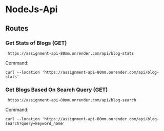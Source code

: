 # NodeJs-Api

## Routes

### Get Stats of Blogs (GET)

``` https://assignment-api-80mm.onrender.com/api/blog-stats```

Command:
```
curl --location 'https://assignment-api-80mm.onrender.com/api/blog-stats' 
```
### Get Blogs Based On Search Query (GET)

``` https://assignment-api-80mm.onrender.com/api/blog-search```

Command:
```
curl --location 'https://assignment-api-80mm.onrender.com/api/blog-search?query=keyword_name' 
```


